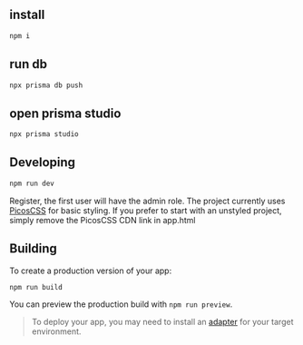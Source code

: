 ## install 

```bash
npm i 
```

## run db

```bash
npx prisma db push
```

## open prisma studio

```bash
npx prisma studio
```

## Developing

```bash
npm run dev
```

Register, the first user will have the admin role.
The project currently uses [PicosCSS](https://picocss.com/) for basic styling. If you prefer to start with an unstyled project, simply remove the PicosCSS CDN link in app.html

## Building

To create a production version of your app:

```bash
npm run build
```

You can preview the production build with `npm run preview`.

> To deploy your app, you may need to install an [adapter](https://kit.svelte.dev/docs/adapters) for your target environment.

